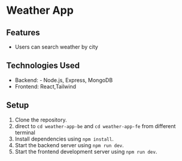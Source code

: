 # Weather App



## Features

- Users can search weather by city

## Technologies Used

- Backend: - Node.js, Express, MongoDB
- Frontend:  React,Tailwind

## Setup

1. Clone the repository.
2. direct to `cd weather-app-be` and `cd weather-app-fe` from different terminal
2. Install dependencies using `npm install`.
3. Start the backend server using `npm run dev`.
4. Start the frontend development server using `npm run dev`.


